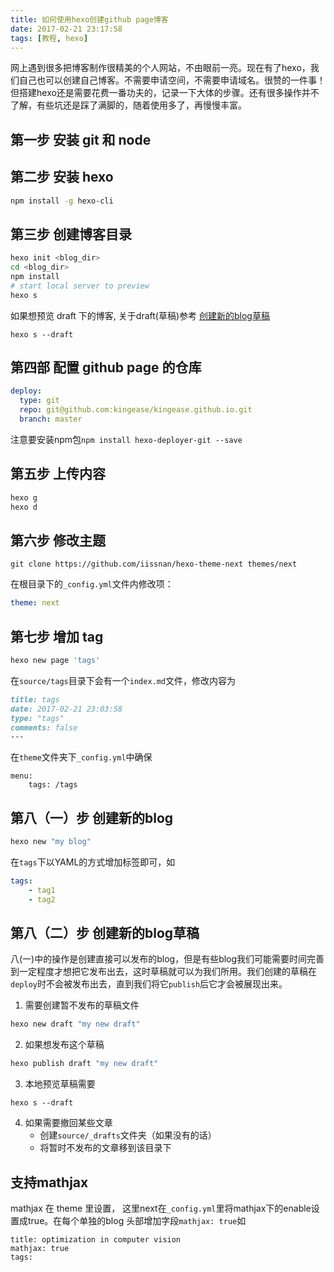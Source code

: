 ```yaml
---
title: 如何使用hexo创建github page博客
date: 2017-02-21 23:17:58
tags: [教程, hexo]
---
```

网上遇到很多把博客制作很精美的个人网站，不由眼前一亮。现在有了hexo，我们自己也可以创建自己博客。不需要申请空间，不需要申请域名。很赞的一件事！但搭建hexo还是需要花费一番功夫的，记录一下大体的步骤。还有很多操作并不了解，有些坑还是踩了满脚的，随着使用多了，再慢慢丰富。             

## 第一步 安装 git 和 node

## 第二步 安装 hexo
```bash
npm install -g hexo-cli
```

## 第三步 创建博客目录
```bash
hexo init <blog_dir>
cd <blog_dir>
npm install
# start local server to preview
hexo s
```
如果想预览 draft 下的博客, 关于draft(草稿)参考 [创建新的blog草稿](#第八（二）步-创建新的blog草稿)
```
hexo s --draft
```

## 第四部 配置 github page 的仓库
```YAML
deploy:
  type: git
  repo: git@github.com:kingease/kingease.github.io.git
  branch: master
```
注意要安装npm包`npm install hexo-deployer-git --save`

## 第五步 上传内容
```bash
hexo g
hexo d
```

## 第六步 修改主题
```
git clone https://github.com/iissnan/hexo-theme-next themes/next
```
在根目录下的`_config.yml`文件内修改项：
```YAML
theme: next
```

## 第七步 增加 tag
```bash
hexo new page 'tags'
```
在`source/tags`目录下会有一个`index.md`文件，修改内容为
```markdown
title: tags
date: 2017-02-21 23:03:58
type: "tags"
comments: false
---
```
在`theme`文件夹下`_config.yml`中确保
```
menu:
    tags: /tags
```

## 第八（一）步 创建新的blog
```bash
hexo new "my blog"
```
在`tags`下以YAML的方式增加标签即可，如
```YAML
tags:
    - tag1
    - tag2
```

## 第八（二）步 创建新的blog草稿
八(一)中的操作是创建直接可以发布的blog，但是有些blog我们可能需要时间完善到一定程度才想把它发布出去，这时草稿就可以为我们所用。我们创建的草稿在`deploy`时不会被发布出去，直到我们将它`publish`后它才会被展现出来。
1. 需要创建暂不发布的草稿文件
```bash
hexo new draft "my new draft"
```
2. 如果想发布这个草稿
```bash
hexo publish draft "my new draft"
```
3. 本地预览草稿需要
```
hexo s --draft
```
4. 如果需要撤回某些文章
    - 创建`source/_drafts`文件夹（如果没有的话）
    - 将暂时不发布的文章移到该目录下 

## 支持mathjax
mathjax 在 theme 里设置， 这里next在`_config.yml`里将mathjax下的enable设置成true。在每个单独的blog 头部增加字段`mathjax: true`如
```
title: optimization in computer vision
mathjax: true
tags:
```